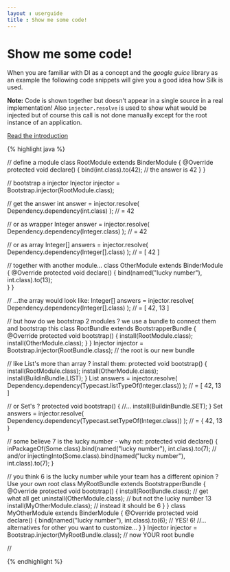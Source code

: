 ```yaml
---
layout : userguide
title : Show me some code!
---
```

# Show me some code!

When you are familiar with DI as a concept and the _google guice_ library as an example the following code snippets will give you a good idea how Silk is used.

**Note:** Code is shown together but doesn't appear in a single source in a real implementation! 
Also `injector.resolve` is used to show what would be injected but of course this call is not done manually except for the root instance of an application.

<a href="intro.html" class="next"><span class="icon-chevron-right"> </span> Read the introduction</a>

{% highlight java %}

// define a module
class RootModule extends BinderModule { 
	@Override
	protected void declare() {
		bind(int.class).to(42); // the answer is 42	
	}
}

// bootstrap a injector
Injector injector = Bootstrap.injector(RootModule.class);

// get the answer
int answer = injector.resolve( Dependency.dependency(int.class) ); 
// = 42

// or as wrapper
Integer answer = injector.resolve( Dependency.dependency(Integer.class) ); 
// = 42

// or as array 
Integer[] answers = injector.resolve( Dependency.dependency(Integer[].class) ); 
// = [ 42 ]

// together with another module...
class OtherModule extends BinderModule {
	@Override
	protected void declare() {
		bind(named("lucky number"), int.class).to(13);	
	}
}

// ...the array would look like:
Integer[] answers = injector.resolve( Dependency.dependency(Integer[].class) ); 
// = [ 42, 13 ]

// but how do we bootstrap 2 modules ? we use a bundle to connect them and bootstrap this
class RootBundle extends BootstrapperBundle {
	@Override
	protected void bootstrap() {
		install(RootModule.class);
		install(OtherModule.class);
	}
}
Injector injector = Bootstrap.injector(RootBundle.class); // the root is our new bundle

// like List's more than array ? install them:
protected void bootstrap() {
	install(RootModule.class);
	install(OtherModule.class);
	install(BuildinBundle.LIST);
}
List<Integer> answers = injector.resolve( Dependency.dependency(Typecast.listTypeOf(Integer.class)) ); 
// = [ 42, 13 ]

// or Set's ?
protected void bootstrap() {
	//...
	install(BuildinBundle.SET);
}
Set<Integer> answers = injector.resolve( Dependency.dependency(Typecast.setTypeOf(Integer.class)) ); 
// = { 42, 13 }

// some believe 7 is the lucky number - why not:
protected void declare() {
	inPackageOf(Some.class).bind(named("lucky number"), int.class).to(7);
	// and/or
	injectingInto(Some.class).bind(named("lucky number"), int.class).to(7);
}

// you think 6 is the lucky number while your team has a different opinion ? Use your own root
class MyRootBundle extends BootstrapperBundle {
	@Override
	protected void bootstrap() {
		install(RootBundle.class);  // get what all get
		uninstall(OtherModule.class); // but not the lucky number 13
		install(MyOtherModule.class); // instead it should be 6
	}
}
class MyOtherModule extends BinderModule {
	@Override
	protected void declare() {
		bind(named("lucky number"), int.class).to(6); // YES! 6!
		//... alternatives for other you want to customize...
	}
}
Injector injector = Bootstrap.injector(MyRootBundle.class); // now YOUR root bundle

//

{% endhighlight %}
